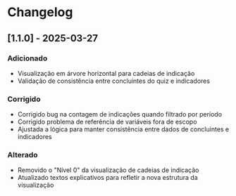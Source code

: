 # Changelog

## [1.1.0] - 2025-03-27

### Adicionado
- Visualização em árvore horizontal para cadeias de indicação
- Validação de consistência entre concluintes do quiz e indicadores

### Corrigido
- Corrigido bug na contagem de indicações quando filtrado por período
- Corrigido problema de referência de variáveis fora de escopo
- Ajustada a lógica para manter consistência entre dados de concluintes e indicadores

### Alterado
- Removido o "Nível 0" da visualização de cadeias de indicação
- Atualizado textos explicativos para refletir a nova estrutura da visualização 